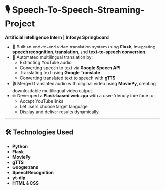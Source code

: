 # 🎙️ Speech-To-Speech-Streaming-Project

**Artificial Intelligence Intern | Infosys Springboard**

- 🚀 Built an end-to-end video translation system using **Flask**, integrating **speech recognition**, **translation**, and **text-to-speech conversion**.
- 🔄 Automated multilingual translation by:
  - Extracting YouTube audio
  - Converting speech to text via **Google Speech API**
  - Translating text using **Google Translate**
  - Converting translated text to speech with **gTTS**
- 🎬 Merged translated audio with original video using **MoviePy**, creating downloadable multilingual video output.
- 🌐 Developed a **Flask-based web app** with a user-friendly interface to:
  - Accept YouTube links
  - Let users choose target language
  - Display and deliver results dynamically

---

## 🛠️ Technologies Used

- **Python**
- **Flask**
- **MoviePy**
- **gTTS**
- **Googletrans**
- **SpeechRecognition**
- **yt-dlp**
- **HTML & CSS**
